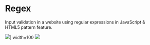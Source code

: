 # Regex
Input validation in a website using regular expressions in JavaScript & HTML5 pattern feature.

![](https://www.linkpicture.com/q/Screenshot-2021-12-02-at-09.27.30_1.png)| width=100
![](https://www.linkpicture.com/q/Screenshot-2021-12-02-at-09.30.38.png)
